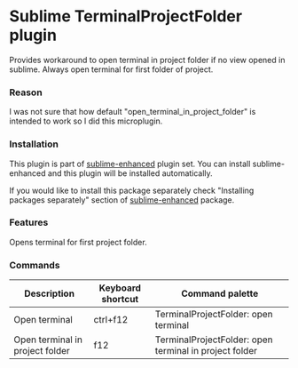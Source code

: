 # Sublime TerminalProjectFolder plugin

Provides workaround to open terminal in project folder if no view opened in
sublime. Always open terminal for first folder of project.


### Reason

I was not sure that how default "open_terminal_in_project_folder" is intended to
work so I did this microplugin.


### Installation

This plugin is part of [sublime-enhanced](http://github.com/shagabutdinov/sublime-enhanced)
plugin set. You can install sublime-enhanced and this plugin will be installed
automatically.

If you would like to install this package separately check "Installing packages
separately" section of [sublime-enhanced](http://github.com/shagabutdinov/sublime-enhanced)
package.


### Features

Opens terminal for first project folder.


### Commands

| Description                     | Keyboard shortcut | Command palette                                        |
|---------------------------------|-------------------|--------------------------------------------------------|
| Open terminal                   | ctrl+f12          | TerminalProjectFolder: open terminal                   |
| Open terminal in project folder | f12               | TerminalProjectFolder: open terminal in project folder |